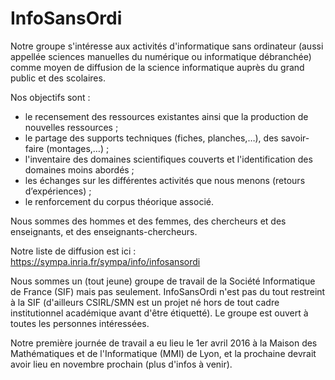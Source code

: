 # InfoSansOrdi

Notre groupe s'intéresse aux activités d'informatique sans ordinateur
(aussi appellée sciences manuelles du numérique ou informatique
débranchée) comme moyen de diffusion de la science informatique
auprès du grand public et des scolaires.

Nos objectifs sont :
- le recensement des ressources existantes ainsi que la production de nouvelles ressources ;
- le partage des supports techniques (fiches, planches,…), des savoir-faire (montages,…) ;
- l'inventaire des domaines scientifiques couverts et l'identification des domaines moins abordés ;
- les échanges sur les différentes activités que nous menons (retours d’expériences) ;
- le renforcement du corpus théorique associé.

Nous sommes des hommes et des femmes, des chercheurs et des enseignants, et des enseignants-chercheurs.

Notre liste de diffusion est ici :
https://sympa.inria.fr/sympa/info/infosansordi

Nous sommes un (tout jeune) groupe de travail de la Société Informatique de
France (SIF) mais pas seulement. InfoSansOrdi n'est pas du tout restreint à la
SIF (d'ailleurs CSIRL/SMN est un projet né hors de tout cadre institutionnel
académique avant d'être étiquetté). Le groupe est ouvert à toutes les personnes
intéressées.

Notre première journée de travail a eu lieu le 1er avril 2016 à la
Maison des Mathématiques et de l'Informatique (MMI) de Lyon, et la
prochaine devrait avoir lieu en novembre prochain (plus d'infos à
venir).


